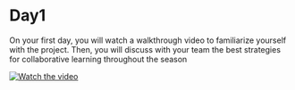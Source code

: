 # Day1

On your first day, you will watch a walkthrough video to familiarize yourself with the project. Then, you will discuss with your team the best strategies for collaborative learning throughout the season

[![Watch the video](https://img.youtube.com/vi/9fUDbq933fE/0.jpg)](https://youtu.be/9fUDbq933fE?si=xAvkV3E-Ay4oO_df)
